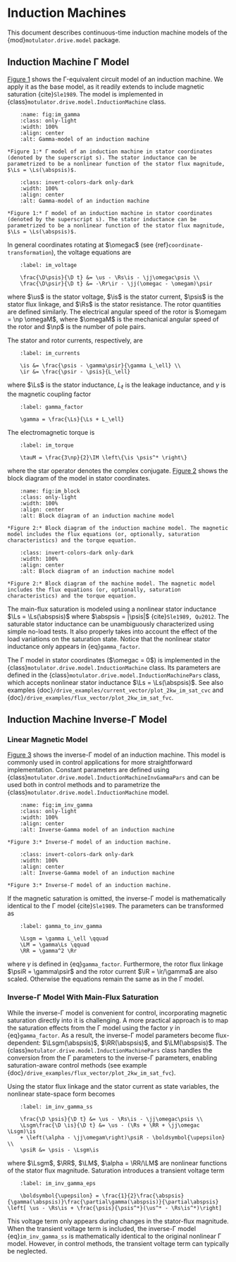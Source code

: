 # Induction Machines

This document describes continuous-time induction machine models of the {mod}`motulator.drive.model` package.

## Induction Machine Γ Model

[Figure 1](fig:im_gamma) shows the Γ-equivalent circuit model of an induction machine. We apply it as the base model, as it readily extends to include magnetic saturation {cite}`Sle1989`. The model is implemented in {class}`motulator.drive.model.InductionMachine` class.

```{figure} ../figs/im_gamma.svg
    :name: fig:im_gamma
    :class: only-light
    :width: 100%
    :align: center
    :alt: Gamma-model of an induction machine

*Figure 1:* Γ model of an induction machine in stator coordinates (denoted by the superscript s). The stator inductance can be parametrized to be a nonlinear function of the stator flux magnitude, $\Ls = \Ls(\abspsis)$. 
```

```{figure} ../figs/im_gamma.svg
    :class: invert-colors-dark only-dark
    :width: 100%
    :align: center
    :alt: Gamma-model of an induction machine

*Figure 1:* Γ model of an induction machine in stator coordinates (denoted by the superscript s). The stator inductance can be parametrized to be a nonlinear function of the stator flux magnitude, $\Ls = \Ls(\abspsis)$. 
```

In general coordinates rotating at $\omegac$ (see {ref}`coordinate-transformation`), the voltage equations are

```{math}
    :label: im_voltage

    \frac{\D\psis}{\D t} &= \us - \Rs\is - \jj\omegac\psis \\
    \frac{\D\psir}{\D t} &= -\Rr\ir - \jj(\omegac - \omegam)\psir
```

where $\us$ is the stator voltage, $\is$ is the stator current, $\psis$ is the stator flux linkage, and $\Rs$ is the stator resistance. The rotor quantities are defined similarly. The electrical angular speed of the rotor is $\omegam = \np \omegaM$, where $\omegaM$ is the mechanical angular speed of the rotor and $\np$ is the number of pole pairs.

The stator and rotor currents, respectively, are

```{math}
    :label: im_currents
        
    \is &= \frac{\psis - \gamma\psir}{\gamma L_\ell} \\ 
    \ir &= \frac{\psir - \psis}{L_\ell}
```

where $\Ls$ is the stator inductance, $L_\ell$ is the leakage inductance, and $\gamma$ is the magnetic coupling factor

```{math}
    :label: gamma_factor

    \gamma = \frac{\Ls}{\Ls + L_\ell}  
```

The electromagnetic torque is

```{math}
    :label: im_torque

    \tauM = \frac{3\np}{2}\IM \left\{\is \psis^* \right\}
```

where the star operator denotes the complex conjugate. [Figure 2](fig:im_block) shows the block diagram of the model in stator coordinates.

```{figure} ../figs/im_block.svg
    :name: fig:im_block
    :class: only-light
    :width: 100%
    :align: center
    :alt: Block diagram of an induction machine model

*Figure 2:* Block diagram of the induction machine model. The magnetic model includes the flux equations (or, optionally, saturation characteristics) and the torque equation.
```

```{figure} ../figs/im_block.svg
    :class: invert-colors-dark only-dark
    :width: 100%
    :align: center
    :alt: Block diagram of an induction machine model

*Figure 2:* Block diagram of the machine model. The magnetic model includes the flux equations (or, optionally, saturation characteristics) and the torque equation.
```

The main-flux saturation is modeled using a nonlinear stator inductance $\Ls = \Ls(\abspsis)$ where $\abspsis = |\psis|$ {cite}`Sle1989, Qu2012`. The saturable stator inductance can be unambiguously characterized using simple no-load tests. It also properly takes into account the effect of the load variations on the saturation state. Notice that the nonlinear stator inductance only appears in {eq}`gamma_factor`.

The Γ model in stator coordinates ($\omegac = 0$) is implemented in the {class}`motulator.drive.model.InductionMachine` class. Its parameters are defined in the {class}`motulator.drive.model.InductionMachinePars` class, which accepts nonlinear stator inductance $\Ls = \Ls(\abspsis)$. See also examples {doc}`/drive_examples/current_vector/plot_2kw_im_sat_cvc` and {doc}`/drive_examples/flux_vector/plot_2kw_im_sat_fvc`.

## Induction Machine Inverse-Γ Model

### Linear Magnetic Model

[Figure 3](fig:im_inv_gamma) shows the inverse-Γ model of an induction machine. This model is commonly used in control applications for more straightforward implementation. Constant parameters are defined using {class}`motulator.drive.model.InductionMachineInvGammaPars` and can be used both in control methods and to parametrize the {class}`motulator.drive.model.InductionMachine` model.

```{figure} ../figs/im_inv_gamma.svg
    :name: fig:im_inv_gamma
    :class: only-light
    :width: 100%
    :align: center
    :alt: Inverse-Gamma model of an induction machine

*Figure 3:* Inverse-Γ model of an induction machine.
```

```{figure} ../figs/im_inv_gamma.svg
    :class: invert-colors-dark only-dark
    :width: 100%
    :align: center
    :alt: Inverse-Gamma model of an induction machine

*Figure 3:* Inverse-Γ model of an induction machine.
```

If the magnetic saturation is omitted, the inverse-Γ model is mathematically identical to the Γ model {cite}`Sle1989`. The parameters can be transformed as

```{math}
    :label: gamma_to_inv_gamma

    \Lsgm = \gamma L_\ell \qquad
    \LM = \gamma\Ls \qquad
    \RR = \gamma^2 \Rr 
```

where $\gamma$ is defined in {eq}`gamma_factor`. Furthermore, the rotor flux linkage $\psiR = \gamma\psir$ and the rotor current $\iR = \ir/\gamma$ are also scaled. Otherwise the equations remain the same as in the Γ model.

### Inverse-Γ Model With Main-Flux Saturation

While the inverse-Γ model is convenient for control, incorporating magnetic saturation directly into it is challenging. A more practical approach is to map the saturation effects from the Γ model using the factor $\gamma$ in {eq}`gamma_factor`. As a result, the inverse-Γ model parameters become flux-dependent: $\Lsgm(\abspsis)$, $\RR(\abspsis)$, and $\LM(\abspsis)$. The {class}`motulator.drive.model.InductionMachinePars` class handles the conversion from the Γ parameters to the inverse-Γ parameters, enabling saturation-aware control methods (see example {doc}`/drive_examples/flux_vector/plot_2kw_im_sat_fvc`).

Using the stator flux linkage and the stator current as state variables, the nonlinear state-space form becomes

```{math}
    :label: im_inv_gamma_ss

    \frac{\D \psis}{\D t} &= \us - \Rs\is - \jj\omegac\psis \\ 
    \Lsgm\frac{\D \is}{\D t} &= \us - (\Rs + \RR + \jj\omegac \Lsgm)\is  
    + \left(\alpha - \jj\omegam\right)\psiR - \boldsymbol{\upepsilon} \\
    \psiR &= \psis - \Lsgm\is 
```

where $\Lsgm$, $\RR$, $\LM$, $\alpha = \RR/\LM$ are nonlinear functions of the stator flux magnitude. Saturation introduces a transient voltage term

```{math}
    :label: im_inv_gamma_eps

    \boldsymbol{\upepsilon} = \frac{1}{2}\frac{\abspsis}{\gamma(\abspsis)}\frac{\partial\gamma(\abspsis)}{\partial\abspsis} \left[ \us - \Rs\is + \frac{\psis}{\psis^*}(\us^* - \Rs\is^*)\right] 
```

This voltage term only appears during changes in the stator-flux magnitude. When the transient voltage term is included, the inverse-Γ model {eq}`im_inv_gamma_ss` is mathematically identical to the original nonlinear Γ model. However, in control methods, the transient voltage term can typically be neglected.
